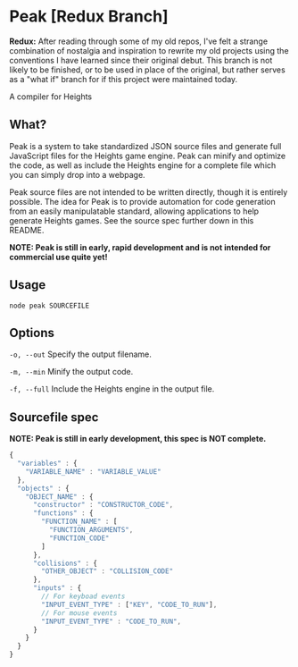 # Peak [Redux Branch]

**Redux:** After reading through some of my old repos, I've felt a strange combination of
nostalgia and inspiration to rewrite my old projects using the conventions I have learned since
their original debut. This branch is not likely to be finished, or to be used in place of the
original, but rather serves as a "what if" branch for if this project were maintained today.

A compiler for Heights

## What?

Peak is a system to take standardized JSON source files and generate full JavaScript files for the
Heights game engine. Peak can minify and optimize the code, as well as include the Heights engine
for a complete file which you can simply drop into a webpage.

Peak source files are not intended to be written directly, though it is entirely possible. The idea
for Peak is to provide automation for code generation from an easily manipulatable standard,
allowing applications to help generate Heights games. See the source spec further down in this
README.

**NOTE: Peak is still in early, rapid development and is not intended for commercial use quite
yet!**

## Usage
`node peak SOURCEFILE`

## Options
`-o, --out` Specify the output filename.

`-m, --min` Minify the output code.

`-f, --full` Include the Heights engine in the output file.

## Sourcefile spec
**NOTE: Peak is still in early development, this spec is NOT complete.**
```javascript
{
  "variables" : {
    "VARIABLE_NAME" : "VARIABLE_VALUE"
  },
  "objects" : {
    "OBJECT_NAME" : {
      "constructor" : "CONSTRUCTOR_CODE",
      "functions" : {
        "FUNCTION_NAME" : [
          "FUNCTION_ARGUMENTS",
          "FUNCTION_CODE"
        ]
      },
      "collisions" : {
        "OTHER_OBJECT" : "COLLISION_CODE"
      },
      "inputs" : {
        // For keyboad events
        "INPUT_EVENT_TYPE" : ["KEY", "CODE_TO_RUN"],
        // For mouse events
        "INPUT_EVENT_TYPE" : "CODE_TO_RUN",
      }
    }
  }
}
```
